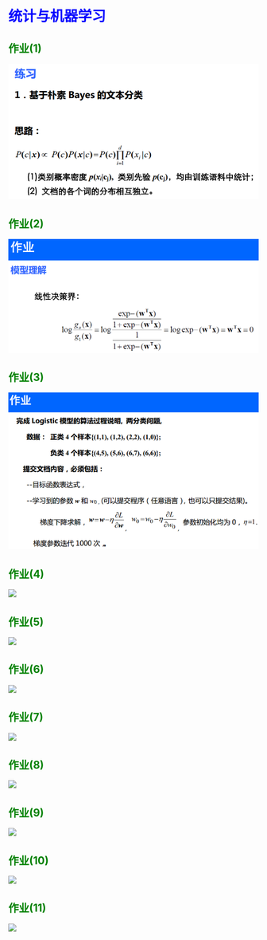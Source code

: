 # <font color="blue">统计与机器学习</font>
## <font color="green">作业(1)</font>
![](pictures/task1.png)
## <font color="green">作业(2)</font>
![](pictures/task2.png)
## <font color="green">作业(3)</font>
![](pictures/task3.png)
## <font color="green">作业(4)</font>
![](pictures/task4.png)
## <font color="green">作业(5)</font>
![](pictures/task5.png)
## <font color="green">作业(6)</font>
![](pictures/task6.png)
## <font color="green">作业(7)</font>
![](pictures/task7.png)
## <font color="green">作业(8)</font>
![](pictures/task8.png)
## <font color="green">作业(9)</font>
![](pictures/task9.png)
## <font color="green">作业(10)</font>
![](pictures/task10.png)
## <font color="green">作业(11)</font>
![](pictures/task11.png)